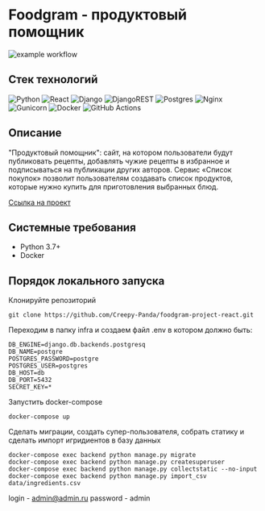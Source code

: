 # Foodgram - продуктовый помощник
![example workflow](https://github.com/Creepy-Panda/foodgram-project-react/actions/workflows/main.yml/badge.svg)  

## Стек технологий
![Python](https://img.shields.io/badge/python-3670A0?style=for-the-badge&logo=python&logoColor=ffdd54)
![React](https://img.shields.io/badge/react-%2320232a.svg?style=for-the-badge&logo=react&logoColor=%2361DAFB)
![Django](https://img.shields.io/badge/django-%23092E20.svg?style=for-the-badge&logo=django&logoColor=white)
![DjangoREST](https://img.shields.io/badge/DJANGO-REST-ff1709?style=for-the-badge&logo=django&logoColor=white&color=ff1709&labelColor=gray)
![Postgres](https://img.shields.io/badge/postgres-%23316192.svg?style=for-the-badge&logo=postgresql&logoColor=white)
![Nginx](https://img.shields.io/badge/nginx-%23009639.svg?style=for-the-badge&logo=nginx&logoColor=white)
![Gunicorn](https://img.shields.io/badge/gunicorn-%298729.svg?style=for-the-badge&logo=gunicorn&logoColor=white)
![Docker](https://img.shields.io/badge/docker-%230db7ed.svg?style=for-the-badge&logo=docker&logoColor=white)
![GitHub Actions](https://img.shields.io/badge/github%20actions-%232671E5.svg?style=for-the-badge&logo=githubactions&logoColor=white)
## Описание
"Продуктовый помощник": сайт, на котором пользователи будут публиковать рецепты, добавлять чужие рецепты в избранное и подписываться на публикации других авторов. Сервис «Список покупок» позволит пользователям создавать список продуктов, которые нужно купить для приготовления выбранных блюд. 

[Ссылка на проект](51.250.100.88)

## Системные требования
- Python 3.7+
- Docker

## Порядок локального запуска
Клонируйте репозиторий
```
git clone https://github.com/Creepy-Panda/foodgram-project-react.git
```
Переходим в папку infra и создаем файл .env в котором должно быть:
```
DB_ENGINE=django.db.backends.postgresq
DB_NAME=postgre
POSTGRES_PASSWORD=postgre
POSTGRES_USER=postgres
DB_HOST=db
DB_PORT=5432
SECRET_KEY=*
```
Запустить docker-compose
```
docker-compose up
```
Сделать миграции, создать супер-пользователя, собрать статику и сделать импорт игридиентов в базу данных
```
docker-compose exec backend python manage.py migrate
docker-compose exec backend python manage.py createsuperuser
docker-compose exec backend python manage.py collectstatic --no-input
docker-compose exec backend python manage.py import_csv data/ingredients.csv
```
login - admin@admin.ru
password - admin